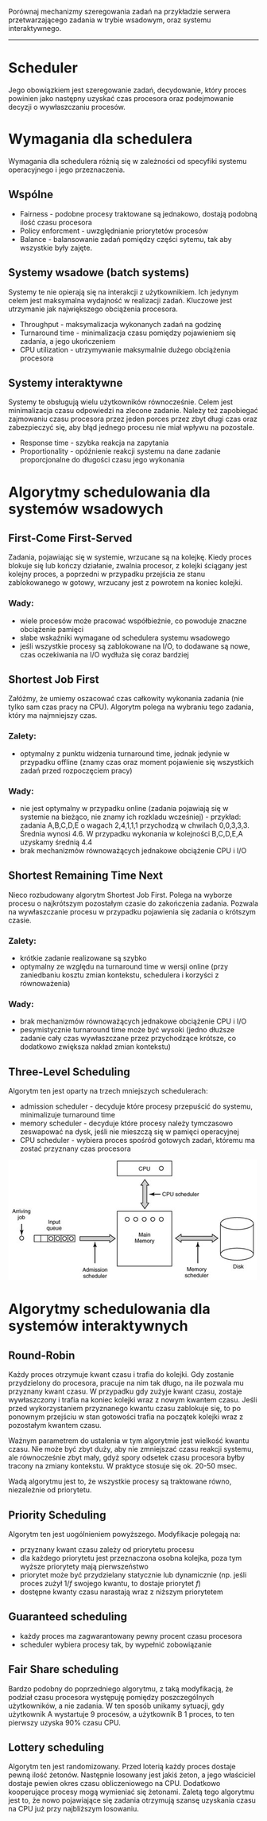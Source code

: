 Porównaj mechanizmy szeregowania zadań na przykładzie serwera przetwarzającego zadania w trybie wsadowym, oraz systemu interaktywnego.

---

# Scheduler
Jego obowiązkiem jest szeregowanie zadań, decydowanie, który proces powinien jako następny uzyskać czas procesora oraz podejmowanie decyzji o wywłaszczaniu procesów.


# Wymagania dla schedulera
Wymagania dla schedulera różnią się w zależności od specyfiki systemu operacyjnego i jego przeznaczenia.

  ## Wspólne
  * Fairness - podobne procesy traktowane są jednakowo, dostają podobną ilość czasu procesora
  * Policy enforcment - uwzględnianie priorytetów procesów
  * Balance - balansowanie zadań pomiędzy części sytemu, tak aby wszystkie były zajęte.

  ## Systemy wsadowe (batch systems)
  Systemy te nie opierają się na interakcji z użytkownikiem. Ich jedynym celem jest maksymalna wydajność w realizacji zadań. Kluczowe jest utrzymanie jak największego obciążenia procesora.


  * Throughput - maksymalizacja wykonanych zadań na godzinę
  * Turnaround time - minimalizacja czasu pomiędzy pojawieniem się zadania, a jego ukończeniem
  * CPU utilization - utrzymywanie maksymalnie dużego obciążenia procesora

  ## Systemy interaktywne
  Systemy te obsługują wielu użytkowników równocześnie. Celem jest minimalizacja czasu odpowiedzi na zlecone zadanie. Należy też zapobiegać zajmowaniu czasu procesora przez jeden porces przez zbyt długi czas oraz zabezpieczyć się, aby  błąd jednego procesu nie miał wpływu na pozostale.

  * Response time - szybka reakcja na zapytania
  * Proportionality - opóźnienie reakcji systemu na dane zadanie proporcjonalne do długości czasu jego wykonania

# Algorytmy schedulowania dla systemów wsadowych

  ## First-Come First-Served
  Zadania, pojawiając się w systemie, wrzucane są na kolejkę. Kiedy proces blokuje się lub kończy działanie, zwalnia procesor, z kolejki ściągany jest kolejny proces, a poprzedni w przypadku przejścia ze stanu zablokowanego w gotowy, wrzucany jest z powrotem na koniec kolejki.

  ### Wady:
  * wiele procesów może pracować współbieżnie, co powoduje znaczne obciążenie pamięci
  * słabe wskaźniki wymagane od schedulera systemu wsadowego
  * jeśli wszystkie procesy są zablokowane na I/O, to dodawane są nowe, czas oczekiwania na I/O wydłuża się coraz bardziej

  ## Shortest Job First
  Załóżmy, że umiemy oszacować czas całkowity wykonania zadania (nie tylko sam czas pracy na CPU). Algorytm polega na wybraniu tego zadania, który ma najmniejszy czas.

  ### Zalety:
  * optymalny z punktu widzenia turnaround time, jednak jedynie w przypadku offline (znamy czas oraz moment pojawienie się wszystkich zadań przed rozpoczęciem pracy)

  ### Wady:
  * nie jest optymalny w przypadku online (zadania pojawiają się w systemie na bieżąco, nie znamy ich rozkladu wcześniej) - przykład: zadania A,B,C,D,E o wagach 2,4,1,1,1 przychodzą w chwilach 0,0,3,3,3. Średnia wynosi 4.6. W przypadku wykonania w kolejności B,C,D,E,A uzyskamy średnią 4.4
  * brak mechanizmów równoważących jednakowe obciążenie CPU i I/O

  ## Shortest Remaining Time Next
  Nieco rozbudowany algorytm Shortest Job First. Polega na wyborze procesu o najkrótszym pozostałym czasie do zakończenia zadania. Pozwala na wywłaszczanie procesu w przypadku pojawienia się zadania o krótszym czasie.

  ### Zalety:
  * krótkie zadanie realizowane są szybko
  * optymalny ze względu na turnaround time w wersji online (przy zaniedbaniu kosztu zmian kontekstu, schedulera i korzyści z równoważenia)

  ### Wady:
  * brak mechanizmów równoważących jednakowe obciążenie CPU i I/O
  * pesymistycznie turnaround time może być wysoki (jedno dłuższe zadanie cały czas wywłaszczane przez przychodzące krótsze, co dodatkowo zwiększa nakład zmian kontekstu)

  ## Three-Level Scheduling
  Algorytm ten jest oparty na trzech mniejszych schedulerach:
  * admission scheduler - decyduje które procesy przepuścić do systemu, minimalizuje turnaround time
  * memory scheduler - decyduje które procesy należy tymczasowo zeswapować na dysk, jeśli nie mieszczą się w pamięci operacyjnej
  * CPU scheduler - wybiera proces spośród gotowych zadań, któremu ma zostać przyznany czas procesora

  ![Three-Level Scheduler](../../resources/III.6.2-Scheduler.jpg)

# Algorytmy schedulowania dla systemów interaktywnych

  ## Round-Robin
  Każdy proces otrzymuje kwant czasu i trafia do kolejki. Gdy zostanie przydzielony do procesora, pracuje na nim tak długo, na ile pozwala mu przyznany kwant czasu. W przypadku gdy zużyje kwant czasu, zostaje wywłaszczony i trafia na koniec kolejki wraz z nowym kwantem czasu. Jeśli przed wykorzystaniem przyznanego kwantu czasu zablokuje się, to po ponownym przejściu w stan gotowości trafia na początek kolejki wraz z pozostałym kwantem czasu. 

  Ważnym parametrem do ustalenia w tym algorytmie jest wielkość kwantu czasu. Nie może być zbyt duży, aby nie zmniejszać czasu reakcji systemu, ale równocześnie zbyt mały, gdyż spory odsetek czasu procesora byłby tracony na zmiany kontekstu. W praktyce stosuje się ok. 20-50 msec.

  Wadą algorytmu jest to, że wszystkie procesy są traktowane równo, niezależnie od priorytetu.

  ## Priority Scheduling
  Algorytm ten jest uogólnieniem powyższego. Modyfikacje polegają na:
  * przyznany kwant czasu zależy od priorytetu procesu
  * dla każdego priorytetu jest przeznaczona osobna kolejka, poza tym wyższe priorytety mają pierwszeństwo
  * priorytet może być przydzielany statycznie lub dynamicznie (np. jeśli proces zużył $1/f$ swojego kwantu, to dostaje priorytet $f$)
  * dostępne kwanty czasu narastają wraz z niższym priorytetem

  ## Guaranteed scheduling
  * każdy proces ma zagwarantowany pewny procent czasu procesora
  * scheduler wybiera procesy tak, by wypełnić zobowiązanie

  ## Fair Share scheduling
  Bardzo podobny do poprzedniego algorytmu, z taką modyfikacją, że podział czasu procesora występuję pomiędzy poszczególnych użytkowników, a nie zadania. W ten sposób unikamy sytuacji, gdy użytkownik A wystartuje 9 procesów, a użytkownik B 1 proces, to ten pierwszy uzyska 90% czasu CPU.

  ## Lottery scheduling
  Algorytm ten jest randomizowany. Przed loterią każdy proces dostaje pewną ilość żetonów. Następnie losowany jest jakiś żeton, a jego właściciel dostaje pewien okres czasu obliczeniowego na CPU. Dodatkowo kooperujące procesy mogą wymieniać się żetonami. Zaletą tego algorytmu jest to, że nowo pojawiające się zadania otrzymują szansę uzyskania czasu na CPU już przy najbliższym losowaniu.
